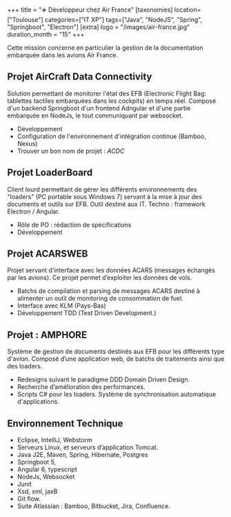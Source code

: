 +++
title = "✈️ Développeur chez Air France"
[taxonomies]
location=["Toulouse"]
categories=["IT XP"]
tags=["Java", "NodeJS", "Spring", "Springboot", "Electron"]
[extra]
logo = "/images/air-france.jpg"
duration_month = "15"
+++

Cette mission concerne en particulier la gestion de la documentation embarquée dans les avions Air France.

<!-- more -->

## Projet AirCraft Data Connectivity

Solution permettant de monitorer l'état des EFB (Electronic Flight Bag: tablettes tactiles embarquées dans les cockpits) en temps réel. Composé d'un backend Springboot d'un frontend Adngular et d'une partie embarquée en NodeJs, le tout communiquant par websocket.

- Développement
- Configuration de l'environnement d'intégration continue (Bamboo, Nexus)
- Trouver un bon nom de projet : _ACDC_

## Projet LoaderBoard

Client lourd permettant de gérer les différents environnements des "loaders" (PC portable sous Windows 7) servant à la mise à jour des documents et outils sur EFB. Outil destiné aux IT. Techno : framework Electron / Angular.

- Rôle de PO : rédaction de spécifications
- Développement

## Projet ACARSWEB

Projet servant d’interface avec les données ACARS (messages échangés par les avions). Ce projet permet d’exploiter les données de vols.

- Batchs de compilation et parsing de messages ACARS destiné à alimenter un outil de monitoring de consommation de fuel.
- Interface avec KLM (Pays-Bas)
- Développement TDD (Test Driven Development.)

## Projet : AMPHORE

Système de gestion de documents destinés aux EFB pour les différents type d'avion.
Composé d’une application web, de batchs de traitements ainsi que des loaders.

- Redesigns suivant le paradigme DDD Domain Driven Design.
- Recherche d’amélioration des performances.
- Scripts C# pour les loaders. Système de synchronisation automatique d'applications.

## Environnement Technique

- Eclipse, IntelliJ, Webstorm
- Serveurs Linux, et serveurs d’application Tomcat.
- Java J2E, Maven, Spring, Hibernate, Postgres
- Springboot 5,
- Angular 6, typescript
- NodeJs, Websocket
- Junit
- Xsd, xml, jaxB
- Git flow.
- Suite Atlassian : Bamboo, Bitbucket, Jira, Confluence.
